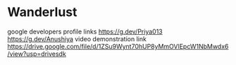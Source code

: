 # Wanderlust
google developers profile links https://g.dev/Priya013 https://g.dev/Anushiya
video demonstration link https://drive.google.com/file/d/1ZSu9Wynt70hUP8yMmOVlEpcW1NbMwdx6/view?usp=drivesdk
